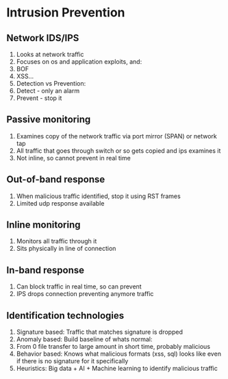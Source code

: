# Intrusion Prevention

## Network IDS/IPS

1. Looks at network traffic
1. Focuses on os and application exploits, and:
 1. BOF
 1. XSS...
1. Detection vs Prevention:
 1. Detect - only an alarm
 1. Prevent - stop it

## Passive monitoring

1. Examines copy of the network traffic via port mirror (SPAN) or network tap
1. All traffic that goes through switch or so gets copied and ips examines it
1. Not inline, so cannot prevent in real time

## Out-of-band response

1. When malicious traffic identified, stop it using RST frames
1. Limited udp response available

## Inline monitoring

1. Monitors all traffic through it
1. Sits physically in line of connection

## In-band response

1. Can block traffic in real time, so can prevent 
1. IPS drops connection preventing anymore traffic

## Identification technologies

1. Signature based: Traffic that matches signature is dropped
1. Anomaly based: Build baseline of whats normal:
 1. From 0 file transfer to large amount in short time, probably malicious
1. Behavior based: Knows what malicious formats (xss, sql) looks like even if
   there is no signature for it specifically
1. Heuristics: Big data + AI + Machine learning to identify malicious traffic
